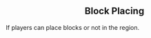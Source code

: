 <h2 style="text-align:center;"> Block Placing </h2>

If players can place blocks or not in the region.
